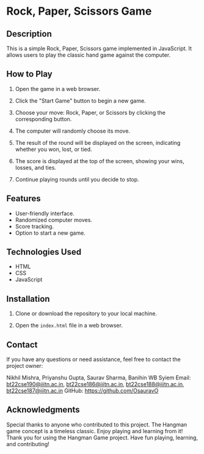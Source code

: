 # Rock, Paper, Scissors Game

## Description

This is a simple Rock, Paper, Scissors game implemented in JavaScript. It allows users to play the classic hand game against the computer.

## How to Play

1. Open the game in a web browser.

2. Click the "Start Game" button to begin a new game.

3. Choose your move: Rock, Paper, or Scissors by clicking the corresponding button.

4. The computer will randomly choose its move.

5. The result of the round will be displayed on the screen, indicating whether you won, lost, or tied.

6. The score is displayed at the top of the screen, showing your wins, losses, and ties.

7. Continue playing rounds until you decide to stop.

## Features

- User-friendly interface.
- Randomized computer moves.
- Score tracking.
- Option to start a new game.

## Technologies Used

- HTML
- CSS
- JavaScript

## Installation

1. Clone or download the repository to your local machine.

2. Open the `index.html` file in a web browser.


## Contact
If you have any questions or need assistance, feel free to contact the project owner:

Nikhil Mishra, Priyanshu Gupta, Saurav Sharma, Banihin WB Syiem
Email: bt22cse190@iiitn.ac.in, bt22cse186@iiitn.ac.in, bt22cse188@iiitn.ac.in, bt22cse187@iiitn.ac.in
GitHub: https://github.com/OsauravO


## Acknowledgments
Special thanks to anyone who contributed to this project.
The Hangman game concept is a timeless classic. Enjoy playing and learning from it!
Thank you for using the Hangman Game project. Have fun playing, learning, and contributing!

